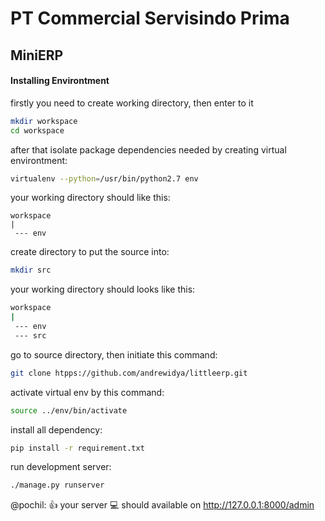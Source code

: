 # PT Commercial Servisindo Prima
## MiniERP

#### Installing Environtment
firstly you need to create working directory, then enter to it
```sh
mkdir workspace
cd workspace
```

after that isolate package dependencies needed by creating virtual environtment:
```sh
virtualenv --python=/usr/bin/python2.7 env
```
your working directory should like this:
```
workspace
|
 --- env
```
create directory to put the source into:
```sh
mkdir src
```
your working directory should looks like this:
```sh
workspace
|
 --- env
 --- src
```
go to source directory, then initiate this command:
```sh
git clone htpps://github.com/andrewidya/littleerp.git
```

activate virtual env by this command:
```sh
source ../env/bin/activate
```
install all dependency:
```sh
pip install -r requirement.txt
```

run development server:
```sh
./manage.py runserver
```

@pochil: :+1: your server :computer: should available on http://127.0.0.1:8000/admin


